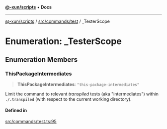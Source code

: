 [**@-xun/scripts**](../../../../README.md) • **Docs**

***

[@-xun/scripts](../../../../README.md) / [src/commands/test](../README.md) / \_TesterScope

# Enumeration: \_TesterScope

## Enumeration Members

### ThisPackageIntermediates

> **ThisPackageIntermediates**: `"this-package-intermediates"`

Limit the command to relevant _transpiled_ tests (aka "intermediates")
within `./.transpiled` (with respect to the current working directory).

#### Defined in

[src/commands/test.ts:95](https://github.com/Xunnamius/xscripts/blob/f4ec173014b41a5b69e2dbdb82e9f8b7ec9d9c86/src/commands/test.ts#L95)
